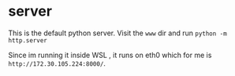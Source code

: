 # server

This is the default python server. Visit the `www` dir and run `python -m http.server`

Since im running it inside WSL , it runs on eth0 which for me is `http://172.30.105.224:8000/`.
